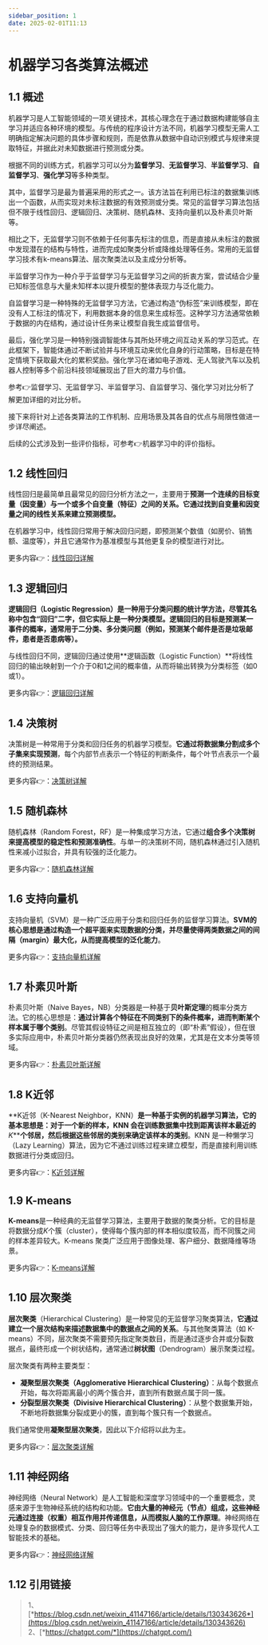 ```yaml
---
sidebar_position: 1
date: 2025-02-01T11:13
---
```


# 机器学习各类算法概述

## 1.1 概述

机器学习是人工智能领域的一项关键技术，其核心理念在于通过数据构建能够自主学习并适应各种环境的模型。与传统的程序设计方法不同，机器学习模型无需人工明确指定解决问题的具体步骤和规则，而是依靠从数据中自动识别模式与规律来提取特征，并据此对未知数据进行预测或分类。

根据不同的训练方式，机器学习可以分为**监督学习**、**无监督学习**、**半监督学习**、**自监督学习**、**强化学习**等多种类型。

其中，监督学习是最为普遍采用的形式之一。该方法旨在利用已标注的数据集训练出一个函数，从而实现对未标注数据的有效预测或分类。常见的监督学习算法包括但不限于线性回归、逻辑回归、决策树、随机森林、支持向量机以及朴素贝叶斯等。

相比之下，无监督学习则不依赖于任何事先标注的信息，而是直接从未标注的数据中发现潜在的结构与特性，进而完成如聚类分析或降维处理等任务。常用的无监督学习技术有k-means算法、层次聚类法以及主成分分析等。

半监督学习作为一种介乎于监督学习与无监督学习之间的折衷方案，尝试结合少量已知标签信息与大量未知样本以提升模型的整体表现力与泛化能力。

自监督学习是一种特殊的无监督学习方法，它通过构造“伪标签”来训练模型，即在没有人工标注的情况下，利用数据本身的信息来生成标签。这种学习方法通常依赖于数据的内在结构，通过设计任务来让模型自我生成监督信号。

最后，强化学习是一种特别强调智能体与其所处环境之间互动关系的学习范式。在此框架下，智能体通过不断试验并与环境互动来优化自身的行动策略，目标是在特定情境下获取最大化的累积奖励。强化学习在诸如电子游戏、无人驾驶汽车以及机器人控制等多个前沿科技领域展现出了巨大的潜力与价值。

参考👉监督学习、无监督学习、半监督学习、自监督学习、强化学习对比分析了解更加详细的对比分析。

接下来将针对上述各类算法的工作机制、应用场景及其各自的优点与局限性做进一步详尽阐述。

后续的公式涉及到一些评价指标，可参考👉机器学习中的评价指标。

## 1.2 **线性回归**

线性回归是最简单且最常见的回归分析方法之一，主要用于**预测一个连续的目标变量（因变量）与一个或多个自变量（特征）之间的关系。它通过找到自变量和因变量之间的线性关系来建立预测模型。**

在机器学习中，线性回归常用于解决回归问题，即预测某个数值（如房价、销售额、温度等），并且它通常作为基准模型与其他更复杂的模型进行对比。

更多内容👉：[线性回归详解](/docs/机器学习/02_线性回归详解.md)

## 1.3 逻辑回归

**逻辑回归（Logistic Regression）是一种用于分类问题的统计学方法，尽管其名称中包含“回归”二字，但它实际上是一种分类模型。逻辑回归的目标是预测某一事件的概率，通常用于二分类、多分类问题（例如，预测某个邮件是否是垃圾邮件，患者是否患病等）。**

与线性回归不同，逻辑回归通过使用**逻辑函数（Logistic Function）**将线性回归的输出映射到一个介于0和1之间的概率值，从而将输出转换为分类标签（如0或1）。

更多内容👉：[逻辑回归详解](./03_逻辑回归详解.md)

## 1.4 决策树

决策树是一种常用于分类和回归任务的机器学习模型。**它通过将数据集分割成多个子集来实现预测**，每个内部节点表示一个特征的判断条件，每个叶节点表示一个最终的预测结果。

更多内容👉：[决策树详解](./04_决策树详解.md)

## 1.5 随机森林

随机森林（Random Forest，RF）是一种集成学习方法，它通过**组合多个决策树来提高模型的稳定性和预测准确性**。与单一的决策树不同，随机森林通过引入随机性来减小过拟合，并具有较强的泛化能力。

更多内容👉：[随机森林详解](./05_随机森林详解.md)

## 1.6 支持向量机

支持向量机（SVM）是一种广泛应用于分类和回归任务的监督学习算法。**SVM的核心思想是通过构造一个超平面来实现数据的分类，并尽量使得两类数据之间的间隔（margin）最大化，从而提高模型的泛化能力**。

更多内容👉：[支持向量机详解](./06_支持向量机详解.md)

## 1.7 朴素贝叶斯

朴素贝叶斯（Naive Bayes，NB）分类器是一种基于**贝叶斯定理**的概率分类方法。它的核心思想是：**通过计算各个特征在不同类别下的条件概率，进而判断某个样本属于哪个类别**。尽管其假设特征之间是相互独立的（即“朴素”假设），但在很多实际应用中，朴素贝叶斯分类器仍然表现出良好的效果，尤其是在文本分类等领域。

更多内容👉：[朴素贝叶斯详解](./07_朴素贝叶斯详解.md)

## 1.8 K近邻

**K近邻（K-Nearest Neighbor，KNN）**是一种基于实例的机器学习算法，它的基本思想是：**对于一个新的样本，KNN 会在训练数据集中找到距离该样本最近的****$K$****个邻居，然后根据这些邻居的类别来确定该样本的类别**。KNN 是一种懒学习（Lazy Learning）算法，因为它不通过训练过程来建立模型，而是直接利用训练数据进行分类或回归。

更多内容👉：[K近邻详解](./08_K近邻详解.md)

## 1.9 K-means

**K-means**是一种经典的无监督学习算法，主要用于数据的聚类分析。它的目标是将数据分成$K$个簇（cluster），使得每个簇内部的样本相似度较高，而不同簇之间的样本差异较大。K-means 聚类广泛应用于图像处理、客户细分、数据降维等场景。

更多内容👉：[K-means详解](./09_K-means详解.md)

## 1.10 层次聚类

**层次聚类**（Hierarchical Clustering）是一种常见的无监督学习聚类算法，**它通过建立一个层次结构来描述数据集中的数据点之间的关系**。与其他聚类算法（如 K-means）不同，层次聚类不需要预先指定聚类数目，而是通过逐步合并或分裂数据点，最终形成一个树状结构，通常通过**树状图**（Dendrogram）展示聚类过程。

层次聚类有两种主要类型：

- **凝聚型层次聚类（Agglomerative Hierarchical Clustering）**：从每个数据点开始，每次将距离最小的两个簇合并，直到所有数据点属于同一簇。
- **分裂型层次聚类（Divisive Hierarchical Clustering）**：从整个数据集开始，不断地将数据集分裂成更小的簇，直到每个簇只有一个数据点。

我们通常使用**凝聚型层次聚类**，因此以下介绍将以此为主。

更多内容👉：[层次聚类详解](./10_层次聚类详解.md)

## 1.11 神经网络

神经网络（Neural Network）是人工智能和深度学习领域中的一个重要概念，灵感来源于生物神经系统的结构和功能。**它由大量的神经元（节点）组成，这些神经元通过连接（权重）相互作用并传递信息，从而模拟人脑的工作原理**。神经网络在处理复杂的数据模式、分类、回归等任务中表现出了强大的能力，是许多现代人工智能技术的基础。

更多内容👉：[神经网络详解](./11_神经网络详解.md)

## 1.12 引用链接

> 1、[*https://blog.csdn.net/weixin_41147166/article/details/130343626*](https://blog.csdn.net/weixin_41147166/article/details/130343626)    
> 2、[*https://chatgpt.com/*](https://chatgpt.com/)